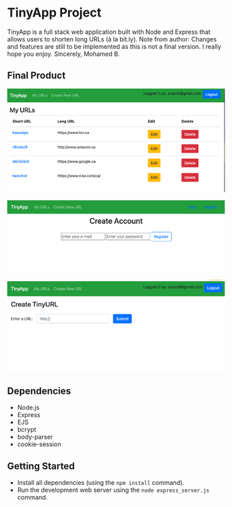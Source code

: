 # TinyApp Project

TinyApp is a full stack web application built with Node and Express that allows users to shorten long URLs (à la bit.ly). Note from author: Changes and features are still to be implemented as this is not a final version. I really hope you enjoy. Sincerely, Mohamed B.

## Final Product

!["My URLs HomePage"](https://github.com/mocodes0/tinyapp/blob/master/docs/urls-page.png?raw=true)

!["Login Page"](https://github.com/mocodes0/tinyapp/blob/master/docs/Login%20Page.png?raw=true)

!["Create New Short URL"](https://github.com/mocodes0/tinyapp/blob/master/docs/Create%20New%20URL.png?raw=true)

## Dependencies

- Node.js
- Express
- EJS
- bcrypt
- body-parser
- cookie-session

## Getting Started

- Install all dependencies (using the `npm install` command).
- Run the development web server using the `node express_server.js` command.
